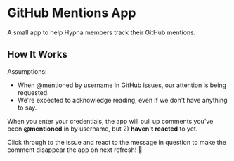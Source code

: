 # GitHub Mentions App

A small app to help Hypha members track their GitHub mentions.

## How It Works

Assumptions:
- When @mentioned by username in GitHub issues, our attention is being requested.
- We're expected to acknowledge reading, even if we don't have anything to say.

When you enter your credentials, the app will pull up comments you've been **@mentioned** in by username, but 2) **haven't reacted** to yet.

Click through to the issue and react to the message in question to make the comment disappear the app on next refresh! :tada:
